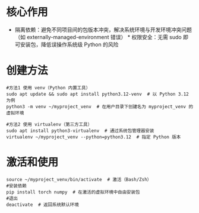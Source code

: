 # 核心作用
* ‌隔离依赖‌：避免不同项目间的包版本冲突，解决系统环境与开发环境冲突问题（如 externally-managed-environment 错误）
*‌ 权限安全‌：无需 sudo 即可安装包，降低误操作系统级 Python 的风险‌

# 创建方法
``` shell
#方法1 使用 venv（Python 内置工具）
sudo apt update && sudo apt install python3.12-venv  # 以 Python 3.12 为例‌
python3 -m venv ~/myproject_venv  # 在用户目录下创建名为 myproject_venv 的虚拟环境‌

#方法2 使用 virtualenv（第三方工具）
sudo apt install python3-virtualenv  # 通过系统包管理器安装‌
virtualenv ~/myproject_venv --python=python3.12  # 指定 Python 版本‌

```

# 激活和使用
``` shell
source ~/myproject_venv/bin/activate  # 激活（Bash/Zsh）‌
#安装依赖
pip install torch numpy  # 在激活的虚拟环境中自由安装包‌
#退出
deactivate  # 返回系统默认环境‌

```

